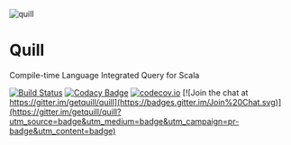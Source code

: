 ![quill](https://raw.githubusercontent.com/getquill/quill/master/quill.png)
# Quill
Compile-time Language Integrated Query for Scala

[![Build Status](https://secure.travis-ci.org/getquill/quill.png)](https://api.travis-ci.org/getquill/quill.svg?branch=master)
[![Codacy Badge](https://www.codacy.com/project/badge/36ab84c7ff43480489df9b7312a4bdc1)](https://www.codacy.com/app/fwbrasil/quill)
[![codecov.io](http://codecov.io/github/getquill/quill/coverage.svg?branch=master)](http://codecov.io/github/getquill/quill?branch=master)
[![Join the chat at https://gitter.im/getquill/quill](https://badges.gitter.im/Join%20Chat.svg)](https://gitter.im/getquill/quill?utm_source=badge&utm_medium=badge&utm_campaign=pr-badge&utm_content=badge)
